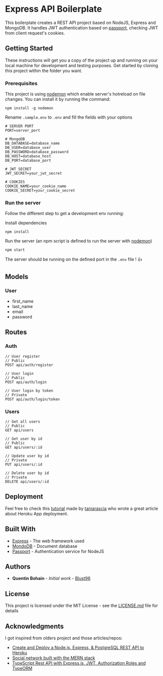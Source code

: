 # Express API Boilerplate

This boilerplate creates a REST API project based on NodeJS, Express and MongoDB. It handles JWT authentication based on [passport](http://www.passportjs.org/), checking JWT from client request's cookies.

## Getting Started

These instructions will get you a copy of the project up and running on your local machine for development and testing purposes.
Get started by cloning this project within the folder you want.

### Prerequisites

This project is using [nodemon](https://www.npmjs.com/package/nodemon) which enable server's hotreload on file changes.
You can install it by running the command:

```
npm install -g nodemon
```

Rename `.sample.env` to `.env` and fill the fields with your options

```
# SERVER PORT
PORT=server_port

# MongoDB
DB_DATABASE=database_name
DB_USER=database_user
DB_PASSWORD=database_password
DB_HOST=database_host
DB_PORT=database_port

# JWT SECRET
JWT_SECRET=your_jwt_secret

# COOKIES
COOKIE_NAME=your_cookie_name
COOKIE_SECRET=your_cookie_secret
```

### Run the server

Follow the different step to get a development env running:

Install dependencies

```
npm install
```

Run the server (an npm script is defined to run the server with [nodemon](https://www.npmjs.com/package/nodemon))

```
npm start
```

The server should be running on the defined port in the `.env` file ! :+1:

## Models

### User

* first_name
* last_name
* email
* password

## Routes

### Auth

```
// User register
// Public
POST api/auth/register

// User login
// Public
POST api/auth/login

// User login by token
// Private
POST api/auth/login/token
```

### Users

```
// Get all users
// Public
GET api/users

// Get user by id
// Public
GET api/users/:id

// Update user by id
// Private
PUT api/users/:id

// Delete user by id
// Private
DELETE api/users/:id
```

## Deployment

Feel free to check this [tutorial](https://www.taniarascia.com/node-express-postgresql-heroku/) made by [taniarascia](https://github.com/taniarascia) who wrote a great article about Heroku App deployment.

## Built With

* [Express](https://expressjs.com) - The web framework used
* [MondoDB](https://www.mongodb.com/) - Document database
* [Passport](http://www.passportjs.org/) - Authentication service for NodeJS

## Authors

* **Quentin Bohain** - *Initial work* - [Blust96](https://gitlab.com/Bohain)

## License

This project is licensed under the MIT License - see the [LICENSE.md](https://gitlab.com/Bohain/express-api-boilerplate/blob/master/LICENSE.md) file for details

## Acknowledgments

I got inspired from olders project and those articles/repos:
* [Create and Deploy a Node.js, Express, & PostgreSQL REST API to Heroku](https://www.taniarascia.com/node-express-postgresql-heroku/)
* [Social network built with the MERN stack](https://github.com/bradtraversy/devconnector)
* [TypeScript Rest API with Express.js, JWT, Authorization Roles and TypeORM](https://medium.com/javascript-in-plain-english/creating-a-rest-api-with-jwt-authentication-and-role-based-authorization-using-typescript-fbfa3cab22a4)